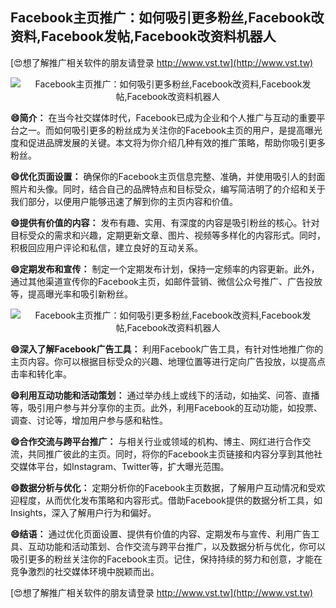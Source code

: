 ## **Facebook主页推广：如何吸引更多粉丝,Facebook改资料,Facebook发帖,Facebook改资料机器人**

[😍想了解推广相关软件的朋友请登录 http://www.vst.tw](http://www.vst.tw)

 <center><img src="https://vst.tw/MP4/tuiguang/png/2.png" alt="Facebook主页推广：如何吸引更多粉丝,Facebook改资料,Facebook发帖,Facebook改资料机器人"></center>

**😄简介：**
在当今社交媒体时代，Facebook已成为企业和个人推广与互动的重要平台之一。而如何吸引更多的粉丝成为关注你的Facebook主页的用户，是提高曝光度和促进品牌发展的关键。本文将为你介绍几种有效的推广策略，帮助你吸引更多粉丝。

**😄优化页面设置：**
确保你的Facebook主页信息完整、准确，并使用吸引人的封面照片和头像。同时，结合自己的品牌特点和目标受众，编写简洁明了的介绍和关于我们部分，以便用户能够迅速了解到你的主页内容和价值。

**😄提供有价值的内容：**
发布有趣、实用、有深度的内容是吸引粉丝的核心。针对目标受众的需求和兴趣，定期更新文章、图片、视频等多样化的内容形式。同时，积极回应用户评论和私信，建立良好的互动关系。

**😄定期发布和宣传：**
制定一个定期发布计划，保持一定频率的内容更新。此外，通过其他渠道宣传你的Facebook主页，如邮件营销、微信公众号推广、广告投放等，提高曝光率和吸引新粉丝。

 <center><img src="https://vst.tw/MP4/tuiguang/png/1.png" alt="Facebook主页推广：如何吸引更多粉丝,Facebook改资料,Facebook发帖,Facebook改资料机器人"></center>

**😄深入了解Facebook广告工具：**
利用Facebook广告工具，有针对性地推广你的主页内容。你可以根据目标受众的兴趣、地理位置等进行定向广告投放，以提高点击率和转化率。

**😄利用互动功能和活动策划：**
通过举办线上或线下的活动，如抽奖、问答、直播等，吸引用户参与并分享你的主页。此外，利用Facebook的互动功能，如投票、调查、讨论等，增加用户参与感和粘性。

**😄合作交流与跨平台推广：**
与相关行业或领域的机构、博主、网红进行合作交流，共同推广彼此的主页。同时，将你的Facebook主页链接和内容分享到其他社交媒体平台，如Instagram、Twitter等，扩大曝光范围。

**😄数据分析与优化：**
定期分析你的Facebook主页数据，了解用户互动情况和受欢迎程度，从而优化发布策略和内容形式。借助Facebook提供的数据分析工具，如Insights，深入了解用户行为和偏好。

**😄结语：**
通过优化页面设置、提供有价值的内容、定期发布与宣传、利用广告工具、互动功能和活动策划、合作交流与跨平台推广，以及数据分析与优化，你可以吸引更多的粉丝关注你的Facebook主页。记住，保持持续的努力和创意，才能在竞争激烈的社交媒体环境中脱颖而出。

[😍想了解推广相关软件的朋友请登录 http://www.vst.tw](http://www.vst.tw)



